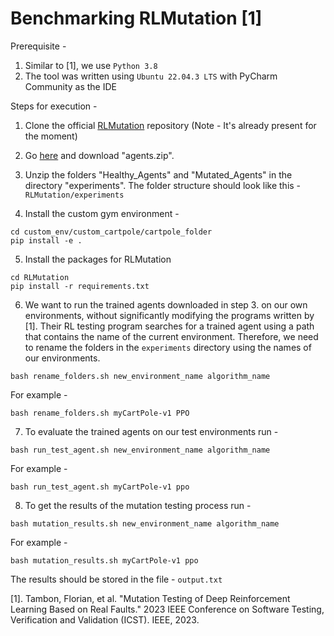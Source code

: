 # Benchmarking RLMutation [1]


Prerequisite - 
1. Similar to [1], we use `Python 3.8`
2. The tool was written using `Ubuntu 22.04.3 LTS` with PyCharm Community as the IDE


Steps for execution - 


1. Clone the official [RLMutation](https://github.com/FlowSs/RLMutation.git) repository (Note - It's already present for the moment)

2. Go [here](https://zenodo.org/records/7233122) and download "agents.zip".

3. Unzip the folders "Healthy_Agents" and "Mutated_Agents" in the directory "experiments". The folder structure should look like this - `RLMutation/experiments`

4. Install the custom gym environment -
```
cd custom_env/custom_cartpole/cartpole_folder 
pip install -e .
```

5. Install the packages for RLMutation
```commandline
cd RLMutation
pip install -r requirements.txt
```

6. We want to run the trained agents downloaded in step 3. on our own environments, without significantly modifying the programs written by [1]. Their RL testing program searches for a trained agent using a path that contains the name of the current environment. Therefore, we need to rename the folders in the `experiments` directory using the names of our environments.
```commandline
bash rename_folders.sh new_environment_name algorithm_name
```
For example - 
```commandline
bash rename_folders.sh myCartPole-v1 PPO
```

7. To evaluate the trained agents on our test environments run - 
```commandline
bash run_test_agent.sh new_environment_name algorithm_name
```
For example - 
```commandline
bash run_test_agent.sh myCartPole-v1 ppo 
```

8. To get the results of the mutation testing process run - 
```commandline
bash mutation_results.sh new_environment_name algorithm_name
```
For example - 
```commandline
bash mutation_results.sh myCartPole-v1 ppo
```
The results should be stored in the file - `output.txt`

[1]. Tambon, Florian, et al. "Mutation Testing of Deep Reinforcement Learning Based on Real Faults." 2023 IEEE Conference on Software Testing, Verification and Validation (ICST). IEEE, 2023.